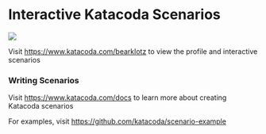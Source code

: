 # Interactive Katacoda Scenarios

[![](http://shields.katacoda.com/katacoda/bearklotz/count.svg)](https://www.katacoda.com/bearklotz "Get your profile on Katacoda.com")

Visit https://www.katacoda.com/bearklotz to view the profile and interactive scenarios

### Writing Scenarios
Visit https://www.katacoda.com/docs to learn more about creating Katacoda scenarios

For examples, visit https://github.com/katacoda/scenario-example
